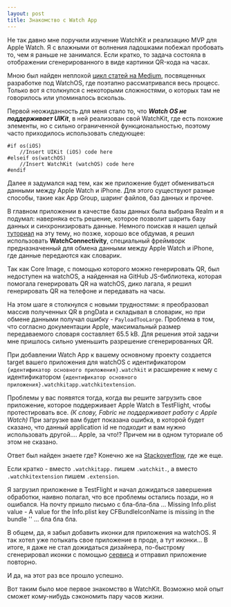 ```yaml
---
layout: post
title: Знакомство с Watch App
---
```

Не так давно мне поручили изучение WatchKit и реализацию MVP для Apple Watch.
Я с влажными от волнения ладошками побежал пробовать то, чем я раньше не занимался.
Если кратко, то задача состояла в отображении сгенерированного в виде картинки QR-кода на часах.

Мною был найден неплохой [цикл статей на Medium](https://medium.com/@litoarias/watchos-5-communication-between-iphone-and-apple-watch-and-vice-versa-63d4c8306fc0), посвященных разработке под WatchOS, где поэтапно рассматривался весь процесс. Только вот я столкнулся с некоторыми сложностями, о которых там не говорилось или упоминалось вскользь.

Первой неожиданность для меня стало то, что ***Watch OS не поддерживает UIKit***, в ней реализован свой WatchKit, где есть похожие элементы, но с сильно ограниченной функциональностью,  поэтому часто приходилось использовать следующее:
```
#if os(iOS)
    //Insert UIKit (iOS) code here
#elseif os(watchOS)
    //Insert WatchKit (watchOS) code here
#endif
```

Далее я задумался над тем, как же приложение будет обмениваться данными между Apple Watch и iPhone. Для этого существуют разные способы, такие как App Group, шаринг файлов, баз данных и прочее.

В главном приложении в качестве базы данных была выбрана Realm и я подумал: наверняка есть решение, которое позволит шарить базу данных и синхронизировать данные. Немного поискав я нашел целый [туториал](https://academy.realm.io/posts/tutorial-sharing-data-between-watchkit-and-your-app/) на эту тему, но позже, хорошо все обдумав, я решил использовать **WatchConnectivity**, специальный фреймворк предназначенный для обмена данными между Apple Watch и iPhone, где данные передаются как словарик.

Так как Core Image, с помощью которого можно генерировать QR, был недоступен на watchOS, а найденная на GitHub JS-библиотека, которая помогала генерировать QR на watchOS, дико лагала, я решил генерировать QR на телефоне и передавать на часы.

На этом шаге я столкнулся с новыми трудностями: я преобразовал массив полученных QR в pngData и складывал в словарик, но при обмене данными получал ошибку - `PayloadTooLarge`. Проблема в том, что согласно документации Apple, максимальный размер передаваемого словаря составляет 65.5 kB. Для решения этой задачи мне пришлось сильно уменьшить разрешение сгенерированных QR.

При добавлении Watch App к вашему основному проекту создается target вашего приложения для watchOS c идентификатором `{идентификатор основного приложения}.watchkit` и расширение к нему с идентификатором `{идентификатор основного приложения}.watchkitapp.watchkitextension`.

Проблемы у вас появятся тогда, когда вы решите загрузить свое приложение, которое поддерживает Apple Watch в TestFlight, чтобы протестировать все. *(К слову, Fabric не поддерживает работу с Apple Watch)*
При загрузке вам будет показана ошибка, в которой будет сказано, что данный application id не подходит и вам нужно использовать другой.... Apple, за что!? Причем ни в одном туториале об этом не сказано.

Ответ был найден знаете где? Конечно же на [Stackoverflow](https://stackoverflow.com/questions/30203079/watchkit-extension-bundle-identifiers), где же еще.

Если кратко - вместо `.watchkitapp.` пишем `.watchkit.`, а вместо `.watchkitextension`  пишем `.extension`.

Я загрузил приложение в TestFlight и начал дожидаться завершения обработки, наивно полагал, что все проблемы остались позади, но я ошибался. На почту пришло письмо с бла-бла-бла ... Missing Info.plist value - A value for the Info.plist key CFBundleIconName is missing in the bundle '' ... бла бла бла.

В общем, да, я забыл добавить иконки для приложения на watchOS. Я так хотел уже потыкать свое приложение в проде, а тут иконки... В итоге, я даже не стал дожидаться дизайнера, по-быстрому сгенерировал иконки с помощью [сервиса](https://appicon.co/#image-sets) и отправил приложение повторно.

И да, на этот раз все прошло успешно.

Вот таким было мое первое знакомство в WatchKit. Возможно мой опыт сможет кому-нибудь сэкономить пару часов жизни.
